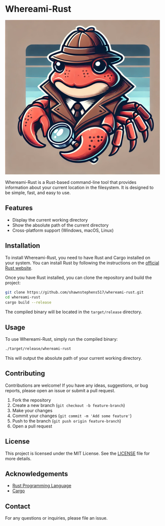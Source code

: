 # Whereami-Rust

![Project Icon](whereami.webp)

Whereami-Rust is a Rust-based command-line tool that provides information about your current location in the filesystem. It is designed to be simple, fast, and easy to use.

## Features

- Display the current working directory
- Show the absolute path of the current directory
- Cross-platform support (Windows, macOS, Linux)

## Installation

To install Whereami-Rust, you need to have Rust and Cargo installed on your system. You can install Rust by following the instructions on the [official Rust website](https://www.rust-lang.org/).

Once you have Rust installed, you can clone the repository and build the project:

```sh
git clone https://github.com/shawnstephens517/whereami-rust.git
cd whereami-rust
cargo build --release
```

The compiled binary will be located in the `target/release` directory.

## Usage

To use Whereami-Rust, simply run the compiled binary:

```sh
./target/release/whereami-rust
```

This will output the absolute path of your current working directory.

## Contributing

Contributions are welcome! If you have any ideas, suggestions, or bug reports, please open an issue or submit a pull request.

1. Fork the repository
2. Create a new branch (`git checkout -b feature-branch`)
3. Make your changes
4. Commit your changes (`git commit -m 'Add some feature'`)
5. Push to the branch (`git push origin feature-branch`)
6. Open a pull request

## License

This project is licensed under the MIT License. See the [LICENSE](LICENSE) file for more details.

## Acknowledgements

- [Rust Programming Language](https://www.rust-lang.org/)
- [Cargo](https://doc.rust-lang.org/cargo/)

## Contact

For any questions or inquiries, please file an issue.
